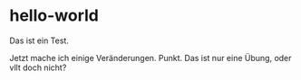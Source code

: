 # hello-world
Das ist ein Test.

Jetzt mache ich einige Veränderungen. Punkt. Das ist nur eine Übung, oder vllt doch nicht?
